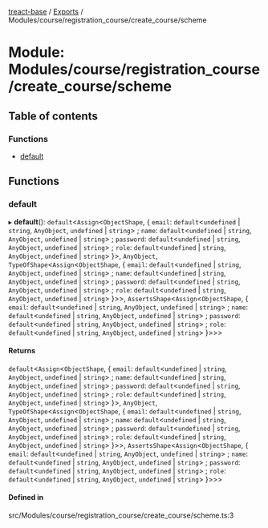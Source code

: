 [treact-base](../README.md) / [Exports](../modules.md) / Modules/course/registration\_course/create\_course/scheme

# Module: Modules/course/registration\_course/create\_course/scheme

## Table of contents

### Functions

- [default](Modules_course_registration_course_create_course_scheme.md#default)

## Functions

### default

▸ **default**(): `default`<`Assign`<`ObjectShape`, { `email`: `default`<`undefined` \| `string`, `AnyObject`, `undefined` \| `string`\> ; `name`: `default`<`undefined` \| `string`, `AnyObject`, `undefined` \| `string`\> ; `password`: `default`<`undefined` \| `string`, `AnyObject`, `undefined` \| `string`\> ; `role`: `default`<`undefined` \| `string`, `AnyObject`, `undefined` \| `string`\>  }\>, `AnyObject`, `TypeOfShape`<`Assign`<`ObjectShape`, { `email`: `default`<`undefined` \| `string`, `AnyObject`, `undefined` \| `string`\> ; `name`: `default`<`undefined` \| `string`, `AnyObject`, `undefined` \| `string`\> ; `password`: `default`<`undefined` \| `string`, `AnyObject`, `undefined` \| `string`\> ; `role`: `default`<`undefined` \| `string`, `AnyObject`, `undefined` \| `string`\>  }\>\>, `AssertsShape`<`Assign`<`ObjectShape`, { `email`: `default`<`undefined` \| `string`, `AnyObject`, `undefined` \| `string`\> ; `name`: `default`<`undefined` \| `string`, `AnyObject`, `undefined` \| `string`\> ; `password`: `default`<`undefined` \| `string`, `AnyObject`, `undefined` \| `string`\> ; `role`: `default`<`undefined` \| `string`, `AnyObject`, `undefined` \| `string`\>  }\>\>\>

#### Returns

`default`<`Assign`<`ObjectShape`, { `email`: `default`<`undefined` \| `string`, `AnyObject`, `undefined` \| `string`\> ; `name`: `default`<`undefined` \| `string`, `AnyObject`, `undefined` \| `string`\> ; `password`: `default`<`undefined` \| `string`, `AnyObject`, `undefined` \| `string`\> ; `role`: `default`<`undefined` \| `string`, `AnyObject`, `undefined` \| `string`\>  }\>, `AnyObject`, `TypeOfShape`<`Assign`<`ObjectShape`, { `email`: `default`<`undefined` \| `string`, `AnyObject`, `undefined` \| `string`\> ; `name`: `default`<`undefined` \| `string`, `AnyObject`, `undefined` \| `string`\> ; `password`: `default`<`undefined` \| `string`, `AnyObject`, `undefined` \| `string`\> ; `role`: `default`<`undefined` \| `string`, `AnyObject`, `undefined` \| `string`\>  }\>\>, `AssertsShape`<`Assign`<`ObjectShape`, { `email`: `default`<`undefined` \| `string`, `AnyObject`, `undefined` \| `string`\> ; `name`: `default`<`undefined` \| `string`, `AnyObject`, `undefined` \| `string`\> ; `password`: `default`<`undefined` \| `string`, `AnyObject`, `undefined` \| `string`\> ; `role`: `default`<`undefined` \| `string`, `AnyObject`, `undefined` \| `string`\>  }\>\>\>

#### Defined in

src/Modules/course/registration_course/create_course/scheme.ts:3
